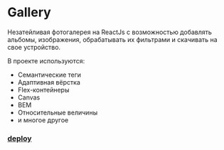 # **Gallery**
Незатейливая фотогалерея на ReactJs с возможностью добавлять альбомы, изображения, обрабатывать их фильтрами и скачивать на свое устройство.

В проекте используются:

* Семантические теги
* Адаптивная вёрстка
* Flex-контейнеры
* Canvas 
* BEM 
* Относительные величины
* и многое другое

### [**deploy**](https://loki87by.github.io/gallery)

